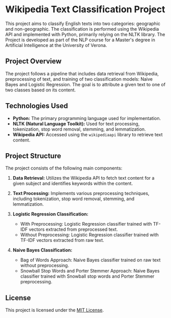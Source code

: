 # Wikipedia Text Classification Project

This project aims to classify English texts into two categories: geographic and non-geographic. The classification is performed using the Wikipedia API and implemented with Python, primarily relying on the NLTK library.
The Project is developed as part of the NLP course for a Master's degree in Artificial Intelligence at the University of Verona.

## Project Overview

The project follows a pipeline that includes data retrieval from Wikipedia, preprocessing of text, and training of two classification models: Naive Bayes and Logistic Regression. The goal is to attribute a given text to one of two classes based on its content.

## Technologies Used

- **Python:** The primary programming language used for implementation.
- **NLTK (Natural Language Toolkit):** Used for text processing, tokenization, stop word removal, stemming, and lemmatization.
- **Wikipedia API:** Accessed using the `wikipediaapi` library to retrieve text content.

## Project Structure

The project consists of the following main components:

1. **Data Retrieval:** Utilizes the Wikipedia API to fetch text content for a given subject and identifies keywords within the content.

2. **Text Processing:** Implements various preprocessing techniques, including tokenization, stop word removal, stemming, and lemmatization.

3. **Logistic Regression Classification:**
   - With Preprocessing: Logistic Regression classifier trained with TF-IDF vectors extracted from preprocessed text.
   - Without Preprocessing: Logistic Regression classifier trained with TF-IDF vectors extracted from raw text.

4. **Naive Bayes Classification:**
   - Bag of Words Approach: Naive Bayes classifier trained on raw text without preprocessing.
   - Snowball Stop Words and Porter Stemmer Approach: Naive Bayes classifier trained with Snowball stop words and Porter Stemmer preprocessing.

## License

This project is licensed under the [MIT License](LICENSE).
